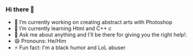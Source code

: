 ### Hi there 👋




- 🔭 I’m currently working on creating abstract arts with Photoshop
- 🌱 I’m currently learning Html and C++ c
- 💬 Ask me about anything and I'll be there for giving you the right help!.
- 😄 Pronouns: He/Him
- ⚡ Fun fact: I'm a black humor and LoL abuser
